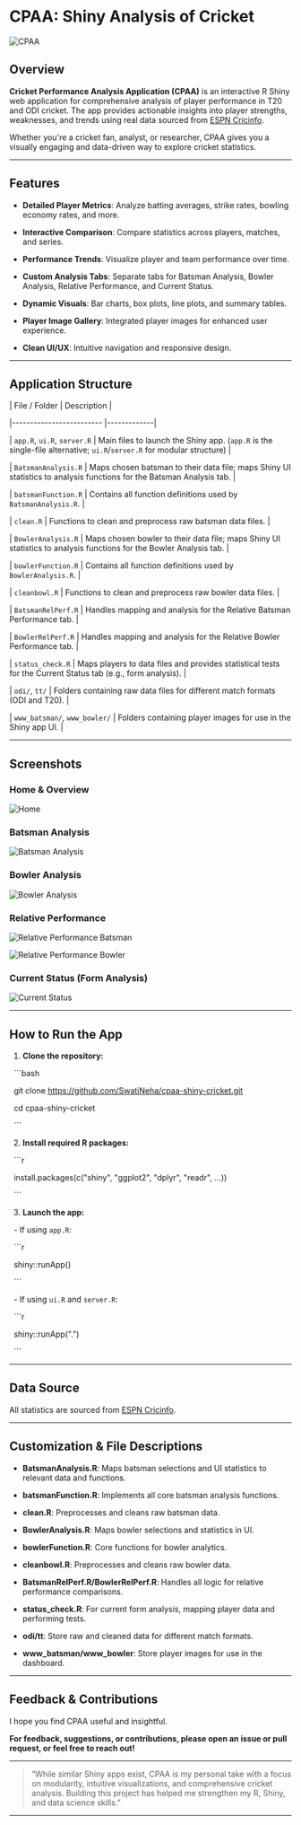 # CPAA: Shiny Analysis of Cricket



![CPAA](image/batballwick.avif)



## Overview



**Cricket Performance Analysis Application (CPAA)** is an interactive R Shiny web application for comprehensive analysis of player performance in T20 and ODI cricket. The app provides actionable insights into player strengths, weaknesses, and trends using real data sourced from [ESPN Cricinfo](https://www.espncricinfo.com).



Whether you're a cricket fan, analyst, or researcher, CPAA gives you a visually engaging and data-driven way to explore cricket statistics.



---



## Features



- **Detailed Player Metrics**: Analyze batting averages, strike rates, bowling economy rates, and more.

- **Interactive Comparison**: Compare statistics across players, matches, and series.

- **Performance Trends**: Visualize player and team performance over time.

- **Custom Analysis Tabs**: Separate tabs for Batsman Analysis, Bowler Analysis, Relative Performance, and Current Status.

- **Dynamic Visuals**: Bar charts, box plots, line plots, and summary tables.

- **Player Image Gallery**: Integrated player images for enhanced user experience.

- **Clean UI/UX**: Intuitive navigation and responsive design.



---



## Application Structure



| File / Folder            | Description |

|------------------------- |-------------|

| `app.R`, `ui.R`, `server.R` | Main files to launch the Shiny app. (`app.R` is the single-file alternative; `ui.R`/`server.R` for modular structure) |

| `BatsmanAnalysis.R`      | Maps chosen batsman to their data file; maps Shiny UI statistics to analysis functions for the Batsman Analysis tab. |

| `batsmanFunction.R`      | Contains all function definitions used by `BatsmanAnalysis.R`. |

| `clean.R`                | Functions to clean and preprocess raw batsman data files. |

| `BowlerAnalysis.R`       | Maps chosen bowler to their data file; maps Shiny UI statistics to analysis functions for the Bowler Analysis tab. |

| `bowlerFunction.R`       | Contains all function definitions used by `BowlerAnalysis.R`. |

| `cleanbowl.R`            | Functions to clean and preprocess raw bowler data files. |

| `BatsmanRelPerf.R`       | Handles mapping and analysis for the Relative Batsman Performance tab. |

| `BowlerRelPerf.R`        | Handles mapping and analysis for the Relative Bowler Performance tab. |

| `status_check.R`         | Maps players to data files and provides statistical tests for the Current Status tab (e.g., form analysis). |

| `odi/`, `tt/`            | Folders containing raw data files for different match formats (ODI and T20). |

| `www_batsman/`, `www_bowler/` | Folders containing player images for use in the Shiny app UI. |



---



## Screenshots



### Home & Overview

![Home](image/Home.png)



### Batsman Analysis

![Batsman Analysis](image/BatsmanAnalysis.png)



### Bowler Analysis

![Bowler Analysis](image/BowlerAnalysis.png)



### Relative Performance

![Relative Performance Batsman](image/BatsmanRelPer.png)

![Relative Performance Bowler](image/BowlerRelPer.png)



### Current Status (Form Analysis)

![Current Status](image/Form.png)



---



## How to Run the App



1. **Clone the repository:**

&nbsp;   ```bash

&nbsp;   git clone https://github.com/SwatiNeha/cpaa-shiny-cricket.git

&nbsp;   cd cpaa-shiny-cricket

&nbsp;   ```



2. **Install required R packages:**

&nbsp;   ```r

&nbsp;   install.packages(c("shiny", "ggplot2", "dplyr", "readr", ...))

&nbsp;   ```



3. **Launch the app:**

&nbsp;   - If using `app.R`:

&nbsp;       ```r

&nbsp;       shiny::runApp()

&nbsp;       ```

&nbsp;   - If using `ui.R` and `server.R`:

&nbsp;       ```r

&nbsp;       shiny::runApp(".")

&nbsp;       ```



---



## Data Source



All statistics are sourced from [ESPN Cricinfo](https://www.espncricinfo.com).



---



## Customization & File Descriptions



- **BatsmanAnalysis.R**: Maps batsman selections and UI statistics to relevant data and functions.

- **batsmanFunction.R**: Implements all core batsman analysis functions.

- **clean.R**: Preprocesses and cleans raw batsman data.

- **BowlerAnalysis.R**: Maps bowler selections and statistics in UI.

- **bowlerFunction.R**: Core functions for bowler analytics.

- **cleanbowl.R**: Preprocesses and cleans raw bowler data.

- **BatsmanRelPerf.R/BowlerRelPerf.R**: Handles all logic for relative performance comparisons.

- **status_check.R**: For current form analysis, mapping player data and performing tests.

- **odi/tt**: Store raw and cleaned data for different match formats.

- **www_batsman/www_bowler**: Store player images for use in the dashboard.



---



## Feedback & Contributions



I hope you find CPAA useful and insightful.  

**For feedback, suggestions, or contributions, please open an issue or pull request, or feel free to reach out!**



---



> “While similar Shiny apps exist, CPAA is my personal take with a focus on modularity, intuitive visualizations, and comprehensive cricket analysis. Building this project has helped me strengthen my R, Shiny, and data science skills.”



---





